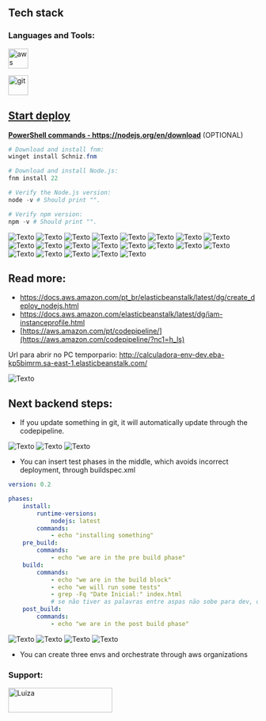 
## Tech stack


<h3 align="left">Languages and Tools:</h3>

<a href="https://aws.amazon.com" target="_blank" rel="noreferrer"> <img src="https://raw.githubusercontent.com/devicons/devicon/master/icons/amazonwebservices/amazonwebservices-original-wordmark.svg" alt="aws" width="40" height="40"/> </a> 

<a href="https://flask.palletsprojects.com/" target="_blank" rel="noreferrer"> <a href="https://git-scm.com/" target="_blank" rel="noreferrer"> <img src="https://www.vectorlogo.zone/logos/git-scm/git-scm-icon.svg" alt="git" width="40" height="40"/> </a> <a href="https://hadoop.apache.org/" target="_blank" rel="noreferrer">  <a href="https://nodejs.org" target="_blank" rel="noreferrer"> 

## Start deploy 

**PowerShell commands - https://nodejs.org/en/download** (OPTIONAL)

````ps1
# Download and install fnm:
winget install Schniz.fnm

# Download and install Node.js:
fnm install 22

# Verify the Node.js version:
node -v # Should print "".

# Verify npm version:
npm -v # Should print "".

````

![Texto ](imgs/0.0.0.png)
![Texto ](imgs/0.0.1png)
![Texto ](imgs/0.0.2.png)
![Texto ](imgs/0.0.3.png)
![Texto ](imgs/0.0.4.png)
![Texto ](imgs/1.0.png)
![Texto ](imgs/1.1.png)
![Texto ](imgs/1.2.png)
![Texto ](imgs/1.3.png)
![Texto ](imgs/2.1.png)
![Texto ](imgs/2.png)
![Texto ](imgs/3.2.png)
![Texto ](imgs/3.3.png)
![Texto ](imgs/3.4.png)
![Texto ](imgs/3.5.png)
![Texto ](imgs/3.7.png)
![Texto ](imgs/3.8.png)
![Texto ](imgs/3.9.png)
![Texto ](imgs/3.10.png)
![Texto ](imgs/3.11.png)
![Texto ](imgs/3.12.png)


##  Read more:
- https://docs.aws.amazon.com/pt_br/elasticbeanstalk/latest/dg/create_deploy_nodejs.html
- https://docs.aws.amazon.com/elasticbeanstalk/latest/dg/iam-instanceprofile.html
- [https://aws.amazon.com/pt/codepipeline/](https://aws.amazon.com/codepipeline/?nc1=h_ls)

Url para abrir no PC temporpario: http://calculadora-env-dev.eba-kp5bimrm.sa-east-1.elasticbeanstalk.com/

![Texto ](imgs/leituratemporaria.jpg)


## Next backend steps:
- If you update something in git, it will automatically update through the codepipeline.

![Texto ](imgs/11.1.2.png)
![Texto ](imgs/11.1.3.png)
![Texto ](imgs/11.1.8.png)


- You can insert test phases in the middle, which avoids incorrect deployment, through buildspec.xml

````yml
version: 0.2

phases: 
    install:
        runtime-versions:
            nodejs: latest
        commands:
            - echo "installing something"
    pre_build:
        commands: 
            - echo "we are in the pre build phase"
    build:
        commands:
            - echo "we are in the build block"
            - echo "we will run some tests"
            - grep -Fq "Date Inicial:" index.html
            # se não tiver as palavras entre aspas não sobe para dev, ou stage ou prod errado
    post_build:
        commands:
            - echo "we are in the post build phase"
````
![Texto ](imgs/11.png)
![Texto ](imgs/11.1.png)
![Texto ](imgs/11.2.png)
![Texto ](imgs/11.3.png)

- You can create three envs and orchestrate through aws organizations
<h3 align="left">Support:</h3>
<p><a href="#"> <img align="left" src="https://cdn.buymeacoffee.com/buttons/v2/default-yellow.png" height="50" width="210" alt="Luiza" /></a></p><br><br>

